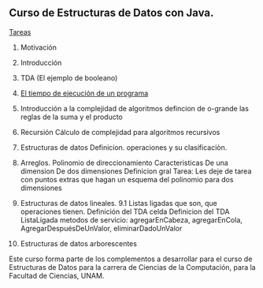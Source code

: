 ## Curso de Estructuras de Datos con Java.
[Tareas](capitulos/tareas.md)

1. Motivación
2. Introducción
3. TDA
   (El ejemplo de booleano)
4. [El tiempo de ejecución de un programa](capitulos/moduloTiempoEjecuciónPrograma.md)
5. Introducción a la complejidad de algoritmos
   defincion de o-grande
   las reglas de la suma y el producto
6. Recursión
   Cálculo de complejidad para algoritmos recursivos
7. Estructuras de datos
   Definicion. operaciones y su clasificaciòn.    
8. Arreglos.
Polinomio de direccionamiento
Caracteristicas
De una dimension
De dos dimensiones
Definicion gral
Tarea: Les deje de tarea con puntos extras que hagan un esquema del polinomio para dos dimensiones
9. Estructuras de datos lineales.
    9.1 Listas ligadas
    que son, que operaciones tienen.
    Definición del TDA celda
    Definicion del TDA ListaLigada
     metodos de servicio: agregarEnCabeza, agregarEnCola, AgregarDespuésDeUnValor, eliminarDadoUnValor
   
11. Estructuras de datos arborescentes

Este curso forma parte de los complementos a desarrollar para el curso de Estructuras de Datos para la carrera de Ciencias de la Computación, para la Facultad de Ciencias, UNAM.

